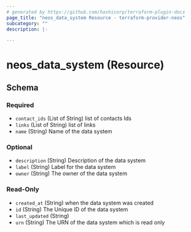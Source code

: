 ```yaml
---
# generated by https://github.com/hashicorp/terraform-plugin-docs
page_title: "neos_data_system Resource - terraform-provider-neos"
subcategory: ""
description: |-
  
---
```


# neos_data_system (Resource)





<!-- schema generated by tfplugindocs -->
## Schema

### Required

- `contact_ids` (List of String) list of contacts Ids
- `links` (List of String) list of links
- `name` (String) Name of the data system

### Optional

- `description` (String) Description of the data system
- `label` (String) Label for the data system
- `owner` (String) The owner of the data system

### Read-Only

- `created_at` (String) when the data system was created
- `id` (String) The Unique ID of the data system
- `last_updated` (String)
- `urn` (String) The URN of the data system which is read only
